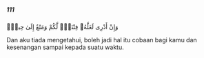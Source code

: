 ##### 111

<span class="ayah">وَإِنْ أَدْرِى لَعَلَّهُۥ فِتْنَةٌۭ لَّكُمْ وَمَتَٰعٌ إِلَىٰ حِينٍۢ</span>

<span class="ayah_translation">Dan aku tiada mengetahui, boleh jadi hal itu cobaan bagi kamu dan kesenangan sampai kepada suatu waktu.</span>
